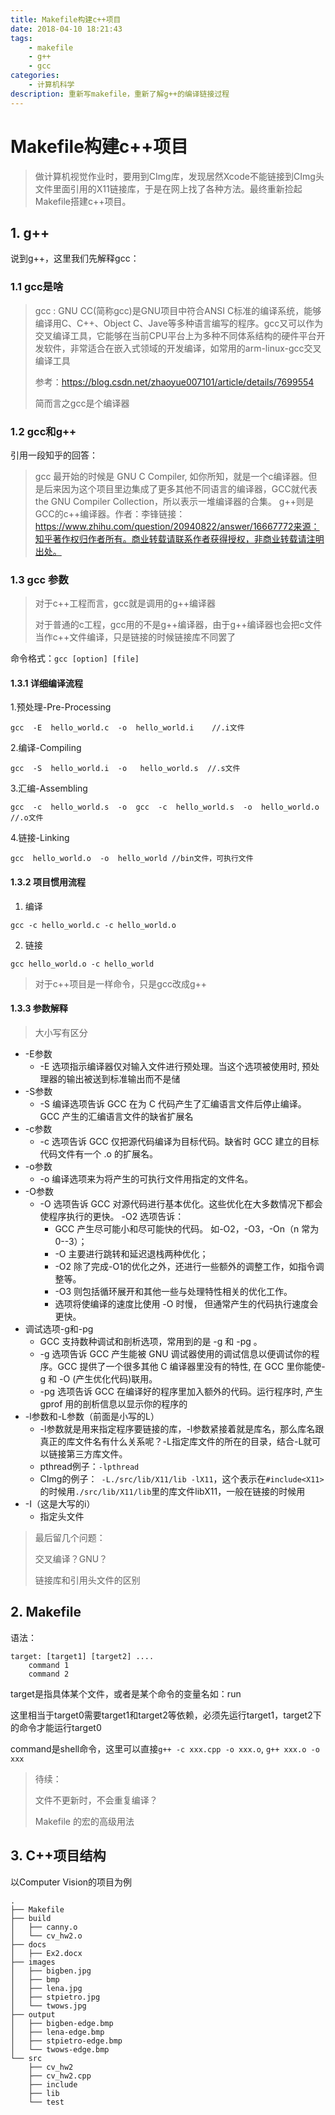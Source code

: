 ```yaml
---
title: Makefile构建c++项目
date: 2018-04-10 18:21:43
tags:
    - makefile
    - g++
    - gcc
categories:
    - 计算机科学
description: 重新写makefile，重新了解g++的编译链接过程
---
```


# Makefile构建c++项目

> 做计算机视觉作业时，要用到CImg库，发现居然Xcode不能链接到CImg头文件里面引用的X11链接库，于是在网上找了各种方法。最终重新捡起Makefile搭建c++项目。

## 1. g++

说到g++，这里我们先解释gcc：

### 1.1 gcc是啥

> gcc : GNU CC(简称gcc)是GNU项目中符合ANSI C标准的编译系统，能够编译用C、C++、Object 
> C、Jave等多种语言编写的程序。gcc又可以作为交叉编译工具，它能够在当前CPU平台上为多种不同体系结构的硬件平台开发软件，非常适合在嵌入式领域的开发编译，如常用的arm-linux-gcc交叉编译工具
>
> 参考：https://blog.csdn.net/zhaoyue007101/article/details/7699554
>
> 简而言之gcc是个编译器

### 1.2 gcc和g++

引用一段知乎的回答：

> gcc 最开始的时候是 GNU C Compiler,  如你所知，就是一个c编译器。但是后来因为这个项目里边集成了更多其他不同语言的编译器，GCC就代表 the GNU Compiler Collection，所以表示一堆编译器的合集。 g++则是GCC的c++编译器。作者：李锋链接：https://www.zhihu.com/question/20940822/answer/16667772来源：知乎著作权归作者所有。商业转载请联系作者获得授权，非商业转载请注明出处。

### 1.3 gcc 参数

> 对于c++工程而言，gcc就是调用的g++编译器
>
> 对于普通的c工程，gcc用的不是g++编译器，由于g++编译器也会把c文件当作c++文件编译，只是链接的时候链接库不同罢了

命令格式：`gcc [option] [file]`

#### 1.3.1 详细编译流程

1.预处理-Pre-Processing

```
gcc  -E  hello_world.c  -o  hello_world.i    //.i文件
```

2.编译-Compiling

```
gcc  -S  hello_world.i  -o   hello_world.s  //.s文件
```

3.汇编-Assembling     

```
gcc  -c  hello_world.s  -o  gcc  -c  hello_world.s  -o  hello_world.o     //.o文件
```

4.链接-Linking          

```
gcc  hello_world.o  -o  hello_world //bin文件，可执行文件
```

#### 1.3.2 项目惯用流程

1. 编译

```
gcc -c hello_world.c -c hello_world.o
```

2. 链接

```
gcc hello_world.o -c hello_world
```

> 对于c++项目是一样命令，只是gcc改成g++

#### 1.3.3 参数解释

> 大小写有区分

- -E参数
  - -E 选项指示编译器仅对输入文件进行预处理。当这个选项被使用时, 预处理器的输出被送到标准输出而不是储
- -S参数
  - -S 编译选项告诉 GCC 在为 C 代码产生了汇编语言文件后停止编译。 GCC 产生的汇编语言文件的缺省扩展名
- -c参数
  - -c 选项告诉 GCC 仅把源代码编译为目标代码。缺省时 GCC 建立的目标代码文件有一个 .o 的扩展名。
- -o参数
  - -o 编译选项来为将产生的可执行文件用指定的文件名。
- -O参数
  - -O 选项告诉 GCC 对源代码进行基本优化。这些优化在大多数情况下都会使程序执行的更快。 -O2 选项告诉：
    - GCC 产生尽可能小和尽可能快的代码。 如-O2，-O3，-On（n 常为0--3）；
    - -O  主要进行跳转和延迟退栈两种优化；
    - -O2 除了完成-O1的优化之外，还进行一些额外的调整工作，如指令调整等。
    - -O3 则包括循环展开和其他一些与处理特性相关的优化工作。
    - 选项将使编译的速度比使用 -O 时慢， 但通常产生的代码执行速度会更快。
- 调试选项-g和-pg
  - GCC 支持数种调试和剖析选项，常用到的是 -g 和 -pg 。
  - -g 选项告诉 GCC 产生能被 GNU 调试器使用的调试信息以便调试你的程序。GCC 提供了一个很多其他 C 编译器里没有的特性, 在 GCC 里你能使-g 和 -O (产生优化代码)联用。
  - -pg 选项告诉 GCC 在编译好的程序里加入额外的代码。运行程序时, 产生 gprof 用的剖析信息以显示你的程序的
- -l参数和-L参数（前面是小写的L）
  -  -l参数就是用来指定程序要链接的库，-l参数紧接着就是库名，那么库名跟真正的库文件名有什么关系呢？-L指定库文件的所在的目录，结合-L就可以链接第三方库文件。
  - pthread例子：`-lpthread`
  - CImg的例子：` -L./src/lib/X11/lib -lX11`，这个表示在`#include<X11>`的时候用`./src/lib/X11/lib`里的库文件libX11，一般在链接的时候用
- -I（这是大写的i）
  - 指定头文件

> 最后留几个问题：
>
> 交叉编译？GNU？
>
> 链接库和引用头文件的区别

## 2. Makefile

语法：

```
target: [target1] [target2] ....
	command 1
	command 2
```

target是指具体某个文件，或者是某个命令的变量名如：run

这里相当于target0需要target1和target2等依赖，必须先运行target1，target2下的命令才能运行target0

command是shell命令，这里可以直接`g++ -c xxx.cpp -o xxx.o`, `g++ xxx.o -o xxx`

> 待续：
>
> 文件不更新时，不会重复编译？
>
> Makefile 的宏的高级用法

## 3. C++项目结构

以Computer Vision的项目为例

```
.
├── Makefile
├── build
│   ├── canny.o
│   └── cv_hw2.o
├── docs
│   ├── Ex2.docx
├── images
│   ├── bigben.jpg
│   ├── bmp
│   ├── lena.jpg
│   ├── stpietro.jpg
│   └── twows.jpg
├── output
│   ├── bigben-edge.bmp
│   ├── lena-edge.bmp
│   ├── stpietro-edge.bmp
│   └── twows-edge.bmp
└── src
    ├── cv_hw2
    ├── cv_hw2.cpp
    ├── include
    ├── lib
    └── test
```

